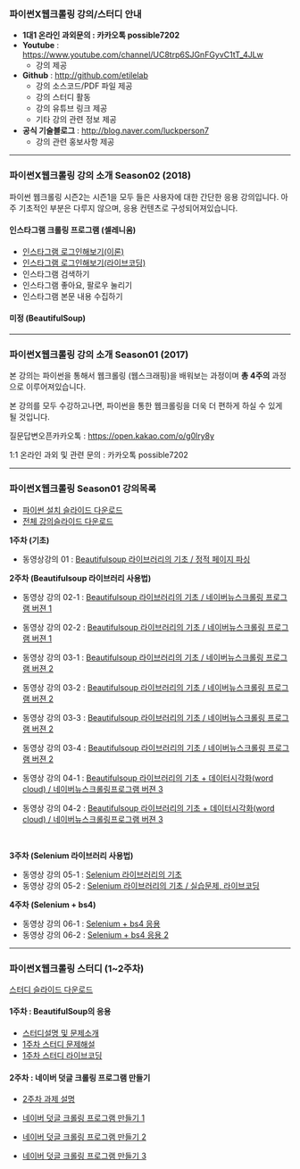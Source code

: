 ### 파이썬X웹크롤링 강의/스터디 안내
- **1대1 온라인 과외문의 : 카카오톡 possible7202**
- **Youtube** :  https://www.youtube.com/channel/UC8trp6SJGnFGyvC1tT_4JLw
  - 강의 제공
- **Github** : http://github.com/etilelab
  - 강의 소스코드/PDF 파일 제공
  - 강의 스터디 활동
  - 강의 유튜브 링크 제공
  - 기타 강의 관련 정보 제공
- **공식 기술블로그** : http://blog.naver.com/luckperson7
  - 강의 관련 홍보사항 제공

------

### 파이썬X웹크롤링 강의 소개 Season02 (2018)
파이썬 웹크롤링 시즌2는 시즌1을 모두 들은 사용자에 대한 간단한 응용 강의입니다.
아주 기초적인 부분은 다루지 않으며, 응용 컨텐츠로 구성되어져있습니다.

#### 인스타그램 크롤링 프로그램 (셀레니움)
- [인스타그램 로그인해보기(이론)](https://youtu.be/jeLlLMD7aVU)
- [인스타그램 로그인해보기(라이브코딩)](https://youtu.be/kMmxSCnlb70)
- 인스타그램 검색하기
- 인스타그램 좋아요, 팔로우 눌리기
- 인스타그램 본문 내용 수집하기

#### 미정 (BeautifulSoup)
------
### 파이썬X웹크롤링 강의 소개 Season01 (2017)

본 강의는 파이썬을 통해서 웹크롤링 (웹스크래핑)을 배워보는 과정이며 **총 4주의** 과정으로 이루어져있습니다.

본 강의를 모두 수강하고나면, 파이썬을 통한 웹크롤링을 더욱 더 편하게 하실 수 있게 될 것입니다.

질문답변오픈카카오톡 : https://open.kakao.com/o/g0lry8y

1:1 온라인 과외 및 관련 문의 : 카카오톡 possible7202


------

### 파이썬X웹크롤링 Season01 강의목록
- [파이썬 설치 슬라이드 다운로드](https://github.com/etilelab/WebCrawlingStudy/blob/master/파이썬설치법.pdf)
- [전체 강의슬라이드 다운로드](https://github.com/etilelab/WebCrawlingStudy/blob/master/파이썬웹크롤링.pdf)


**1주차 (기초)**

- 동영상강의 01 : [Beautifulsoup 라이브러리의 기초 / 정적 페이지 파싱](https://youtu.be/QLf-pDoJvjQ)




**2주차 (Beautifulsoup 라이브러리 사용법)**

- 동영상 강의 02-1 : [Beautifulsoup 라이브러리의 기초 / 네이버뉴스크롤링 프로그램 버젼 1](https://youtu.be/IkZiDDFfJ88)

- 동영상 강의 02-2 : [Beautifulsoup 라이브러리의 기초 / 네이버뉴스크롤링 프로그램 버젼 1](https://youtu.be/BmQTdv3wF-U)

- 동영상 강의 03-1 : [Beautifulsoup 라이브러리의 기초 / 네이버뉴스크롤링 프로그램 버젼 2](https://youtu.be/YYGCbyrgNNk)

- 동영상 강의 03-2 : [Beautifulsoup 라이브러리의 기초 / 네이버뉴스크롤링 프로그램 버젼 2](https://youtu.be/VXAUZag1kIU)

- 동영상 강의 03-3 : [Beautifulsoup 라이브러리의 기초  / 네이버뉴스크롤링 프로그램 버젼 2](https://youtu.be/DTovorjABOk)

- 동영상 강의 03-4 : [Beautifulsoup 라이브러리의 기초 / 네이버뉴스크롤링 프로그램 버젼 2](https://youtu.be/H80LB8cLGI4)

- 동영상 강의 04-1 : [Beautifulsoup 라이브러리의 기초 + 데이터시각화(word cloud) / 네이버뉴스크롤링프로그램 버젼 3](https://youtu.be/zxV2LZ5LIuk)

- 동영상 강의 04-2 : [Beautifulsoup 라이브러리의 기초 + 데이터시각화(word cloud) / 네이버뉴스크롤링프로그램 버젼 3](https://www.youtube.com/watch?v=sAAf8QWT6BI)

  ​

**3주차 (Selenium 라이브러리 사용법)**

- 동영상 강의 05-1 : [Selenium 라이브러리의 기초](https://youtu.be/2JownLkyRPY)
- 동영상 강의 05-2 : [Selenium 라이브러리의 기초 / 실습문제, 라이브코딩](https://youtu.be/zPYhyk8LGlU)

**4주차 (Selenium + bs4)**

- 동영상 강의 06-1 : [Selenium + bs4 응용](https://youtu.be/HJX7Dhk_ng0)
- 동영상 강의 06-2 : [Selenium + bs4 응용 2](https://youtu.be/HCmjGPQW0WY)



------

### 파이썬X웹크롤링 스터디 (1~2주차)
[스터디 슬라이드 다운로드](https://github.com/etilelab/WebCrawlingStudy/blob/master/Season01/Study/파이썬웹크롤링스터디.pdf)
#### 1주차 : BeautifulSoup의 응용
-  [스터디설명 및 문제소개](https://www.youtube.com/watch?v=AQozh9l01fY)
-  [1주차 스터디 문제해설](https://youtu.be/ClSH-dGiLo8)
- [1주차 스터디 라이브코딩](https://youtu.be/V2gAIYzl568)

#### 2주차 : 네이버 덧글 크롤링 프로그램 만들기
- [2주차 과제 설명](https://youtu.be/I7hK9dXMKnw)
- [네이버 덧글 크롤링 프로그램 만들기 1](https://youtu.be/TN8ULvy2Fmk)
- [네이버 덧글 크롤링 프로그램 만들기 2](https://youtu.be/B6kNuToxvIk)
- [네이버 덧글 크롤링 프로그램 만들기 3](https://youtu.be/1pJiMHjOuPo)



  ​